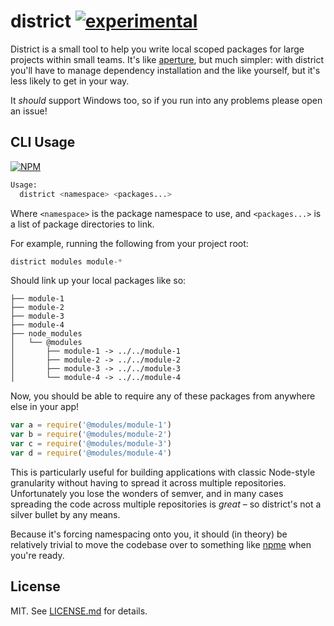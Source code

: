 # district [![experimental](http://badges.github.io/stability-badges/dist/experimental.svg)](http://github.com/badges/stability-badges)

District is a small tool to help you write local scoped packages for large
projects within small teams. It's like
[aperture](http://github.com/requireio/aperture), but much simpler: with
district you'll have to manage dependency installation and the like
yourself, but it's less likely to get in your way.

It *should* support Windows too, so if you run into any problems please open
an issue!

## CLI Usage

[![NPM](https://nodei.co/npm/district.png)](https://nodei.co/npm/district/)

``` bash
Usage:
  district <namespace> <packages...>
```

Where `<namespace>` is the package namespace to use, and `<packages...>` is
a list of package directories to link.

For example, running the following from your project root:

``` javascript
district modules module-*
```

Should link up your local packages like so:

```
├── module-1
├── module-2
├── module-3
├── module-4
├── node_modules
│   └── @modules
│       ├── module-1 -> ../../module-1
│       ├── module-2 -> ../../module-2
│       ├── module-3 -> ../../module-3
│       └── module-4 -> ../../module-4
```

Now, you should be able to require any of these packages from anywhere else
in your app!

``` javascript
var a = require('@modules/module-1')
var b = require('@modules/module-2')
var c = require('@modules/module-3')
var d = require('@modules/module-4')
```

This is particularly useful for building applications with classic Node-style
granularity without having to spread it across multiple repositories.
Unfortunately you lose the wonders of semver, and in many cases spreading
the code across multiple repositories is *great* – so district's not a silver
bullet by any means.

Because it's forcing namespacing onto you, it should (in theory) be relatively
trivial to move the codebase over to something like
[npme](https://www.npmjs.org/enterprise) when you're ready.

## License

MIT. See [LICENSE.md](http://github.com/hughsk/district/blob/master/LICENSE.md) for details.
